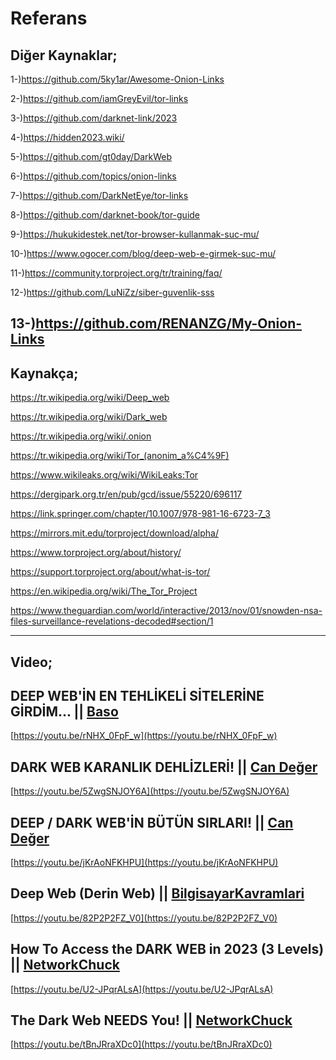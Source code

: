 # Referans
## Diğer Kaynaklar;
1-)https://github.com/5ky1ar/Awesome-Onion-Links

2-)https://github.com/iamGreyEvil/tor-links

3-)https://github.com/darknet-link/2023

4-)https://hidden2023.wiki/

5-)https://github.com/gt0day/DarkWeb

6-)https://github.com/topics/onion-links

7-)https://github.com/DarkNetEye/tor-links

8-)https://github.com/darknet-book/tor-guide

9-)https://hukukidestek.net/tor-browser-kullanmak-suc-mu/

10-)https://www.ogocer.com/blog/deep-web-e-girmek-suc-mu/

11-)https://community.torproject.org/tr/training/faq/

12-)https://github.com/LuNiZz/siber-guvenlik-sss

13-)https://github.com/RENANZG/My-Onion-Links
------------------------------------------------------------------------------------

## Kaynakça;
https://tr.wikipedia.org/wiki/Deep_web

https://tr.wikipedia.org/wiki/Dark_web

https://tr.wikipedia.org/wiki/.onion

https://tr.wikipedia.org/wiki/Tor_(anonim_a%C4%9F)

https://www.wikileaks.org/wiki/WikiLeaks:Tor

https://dergipark.org.tr/en/pub/gcd/issue/55220/696117

https://link.springer.com/chapter/10.1007/978-981-16-6723-7_3

https://mirrors.mit.edu/torproject/download/alpha/

https://www.torproject.org/about/history/

https://support.torproject.org/about/what-is-tor/

https://en.wikipedia.org/wiki/The_Tor_Project

https://www.theguardian.com/world/interactive/2013/nov/01/snowden-nsa-files-surveillance-revelations-decoded#section/1

------------------------------------------------------------------------------------
## Video;

## DEEP WEB'İN EN TEHLİKELİ SİTELERİNE GİRDİM... || [Baso](https://www.youtube.com/@Baso)
[https://youtu.be/rNHX_0FpF_w](https://youtu.be/rNHX_0FpF_w)

## DARK WEB KARANLIK DEHLİZLERİ! || [Can Değer](https://www.youtube.com/@CanDeger)
[https://youtu.be/5ZwgSNJOY6A](https://youtu.be/5ZwgSNJOY6A)

## DEEP / DARK WEB'İN BÜTÜN SIRLARI! || [Can Değer](https://www.youtube.com/@CanDeger)
[https://youtu.be/jKrAoNFKHPU](https://youtu.be/jKrAoNFKHPU)

## Deep Web (Derin Web) || [BilgisayarKavramlari](https://www.youtube.com/@Sadievrenseker_BK) 
[https://youtu.be/82P2P2FZ_V0](https://youtu.be/82P2P2FZ_V0)

## How To Access the DARK WEB in 2023 (3 Levels) || [NetworkChuck](https://www.youtube.com/@NetworkChuck)
[https://youtu.be/U2-JPqrALsA](https://youtu.be/U2-JPqrALsA)

## The Dark Web NEEDS You! || [NetworkChuck](https://www.youtube.com/@NetworkChuck) 
[https://youtu.be/tBnJRraXDc0](https://youtu.be/tBnJRraXDc0)
